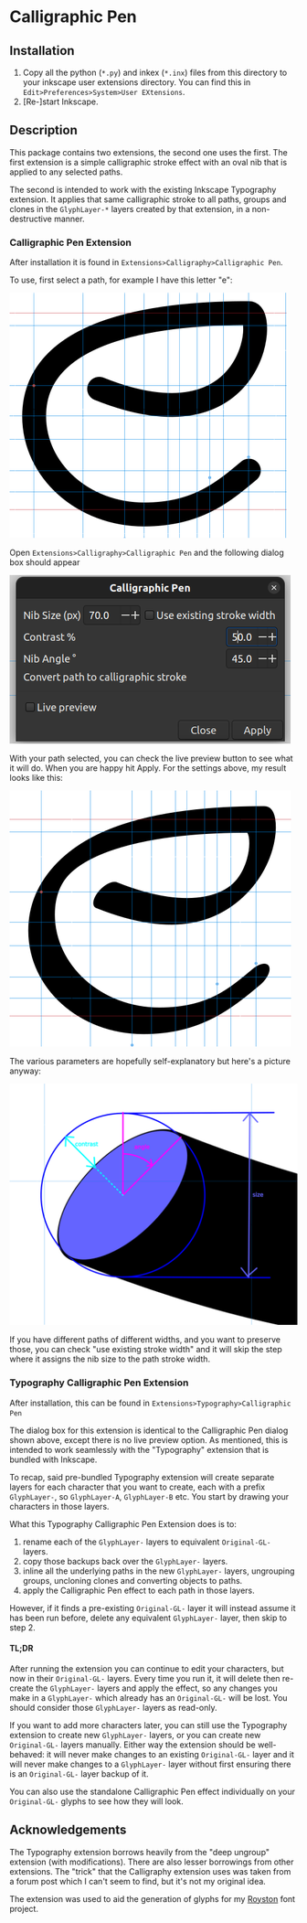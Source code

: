 # Calligraphic Pen

## Installation

1. Copy all the python (`*.py`) and inkex (`*.inx`) files from this directory to your inkscape user
extensions directory. You can find this in `Edit>Preferences>System>User EXtensions`.
2. [Re-]start Inkscape.

## Description

This package contains two extensions, the second one uses the first.
The first extension is a simple calligraphic stroke effect with an oval nib
that is applied to any selected paths.

The second is intended to work with the existing Inkscape Typography extension.
It applies that same calligraphic stroke to all paths, groups and clones in the
`GlyphLayer-*` layers created by that extension, in a non-destructive manner.

### Calligraphic Pen Extension

After installation it is found in `Extensions>Calligraphy>Calligraphic Pen`.

To use, first select a path, for example I have this letter "e":

![unmodified e](./screenshots/unmodified-e.png)

Open `Extensions>Calligraphy>Calligraphic Pen` and the following dialog box should appear

![dialog 1](./screenshots/dialog-1.png)

With your path selected, you can check the live preview button to see what it will do.
When you are happy hit Apply. For the settings above, my result looks like this:

![modified e](./screenshots/modified-e.png)

The various parameters are hopefully self-explanatory but here's a picture anyway:

![nib](./screenshots/nib.png)

If you have different paths of different widths, and you want to preserve those, you can check
"use existing stroke width" and it will skip the step where it assigns the nib size
to the path stroke width.

### Typography Calligraphic Pen Extension

After installation, this can be found in `Extensions>Typography>Calligraphic Pen`

The dialog box for this extension is identical to the Calligraphic Pen dialog shown above,
except there is no live preview option.
As mentioned, this is intended to work seamlessly with the "Typography" extension that is
bundled with Inkscape.

To recap, said pre-bundled Typography extension will create separate layers for each character that
you want to create, each with a prefix `GlyphLayer-`, so `GlyphLayer-A`, `GlyphLayer-B` etc. You
start by drawing your characters in those layers.


What this Typography Calligraphic Pen Extension does is to:

1. rename each of the `GlyphLayer-` layers to equivalent `Original-GL-` layers.
2. copy those backups back over the `GlyphLayer-` layers. 
3. inline all the underlying paths in the new `GlyphLayer-` layers, ungrouping groups,
uncloning clones and converting objects to paths.
4. apply the Calligraphic Pen effect to each path in those layers.

However, if it finds a pre-existing `Original-GL-` layer it will instead assume it has been
run before, delete any equivalent `GlyphLayer-` layer, then skip to step 2.

#### TL;DR
After running the extension you can continue to edit your characters, but now in their
`Original-GL-` layers. Every time you run it, it will delete then re-create the `GlyphLayer-`
layers and apply the effect, so any changes you make in a `GlyphLayer-` which already has an
`Original-GL-` will be lost. You should consider those `GlyphLayer-` layers as read-only.

If you want to add more characters later, you can still use the Typography extension
to create new `GlyphLayer-` layers, or you can create new `Original-GL-` layers manually.
Either way the extension should be well-behaved: it will never make changes to an existing
`Original-GL-` layer and it will never make changes to a `GlyphLayer-` layer without
first ensuring there is an `Original-GL-` layer backup of it.

You can also use the standalone Calligraphic Pen effect individually on your `Original-GL-`
glyphs to see how they will look.

## Acknowledgements

The Typography extension borrows heavily from the "deep ungroup" extension (with modifications).
There are also lesser borrowings from other extensions.
The "trick" that the Calligraphy extension uses was taken from a forum post which I can't
seem to find, but it's not my original idea.

The extension was used to aid the generation of glyphs for my
[Royston](https://github.com/billhails/Scrawl) font project.